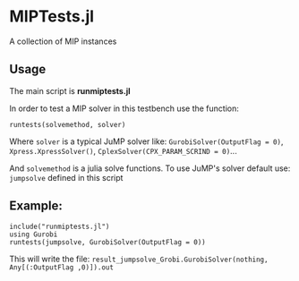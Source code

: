 # MIPTests.jl

A collection of MIP instances

## Usage

The main script is **runmiptests.jl**

In order to test a MIP solver in this testbench use the function:

`runtests(solvemethod, solver)`

Where `solver` is a typical JuMP solver like: `GurobiSolver(OutputFlag = 0)`, `Xpress.XpressSolver()`, `CplexSolver(CPX_PARAM_SCRIND = 0)`...

And `solvemethod` is a julia solve functions. To use JuMP's solver default use: `jumpsolve` defined in this script

## Example:

```
include("runmiptests.jl")
using Gurobi
runtests(jumpsolve, GurobiSolver(OutputFlag = 0))
```

This will write the file: `result_jumpsolve_Grobi.GurobiSolver(nothing, Any[(:OutputFlag ,0)]).out`
